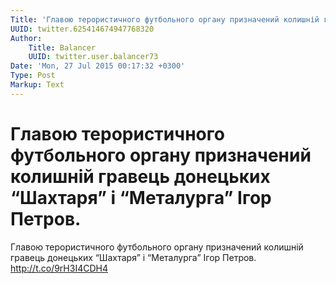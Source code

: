 ```yaml
---
Title: 'Главою терористичного футбольного органу призначений колишній гравець донецьких “Шахтаря” і “Металурга” Ігор Петров.'
UUID: twitter.625414674947768320
Author:
    Title: Balancer
    UUID: twitter.user.balancer73
Date: 'Mon, 27 Jul 2015 00:17:32 +0300'
Type: Post
Markup: Text
---
```


# Главою терористичного футбольного органу призначений колишній гравець донецьких “Шахтаря” і “Металурга” Ігор Петров.

Главою терористичного футбольного органу призначений
колишній гравець донецьких “Шахтаря” і “Металурга” Ігор
Петров. http://t.co/9rH3I4CDH4